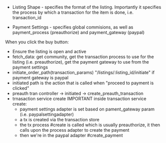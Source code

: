 

- Listing Shape - specifies the format of the listing. Importantly it specifies the process by which a transaction for the item is done, i.e. transaction_id

- Payment Settings - specifies global commisions, as well as payment_process (preauthorize) and payment_gateway (paypal)


When you click the buy button:
  - Ensure the listing is open and active
  - fetch_data: get community, get the transaction process to use for the listing (i.e. preauthorize), get the payment gateway to use from the payment settings
  - initiate_order_path(transaction_params) "/listings/:listing_id/initiate" if payment gateway is paypal
  - initiated path is the action that is called when "proceed to payment is clicked"
  - preauth tran controller -> initiated -> create_preauth_transaction
  - trnasaction service create
  IMPORTANT
    inside transaction service create:
      - payment settings adapter is set based on pament_gateway param (i.e. paypalsettingadapter)
      - a tx is created via the transaction store
      - the tx process #create is called which is usually preauthorize, it then calls upon the process adapter to create the payment
      - then we're in the paypal adapter #create_payment

